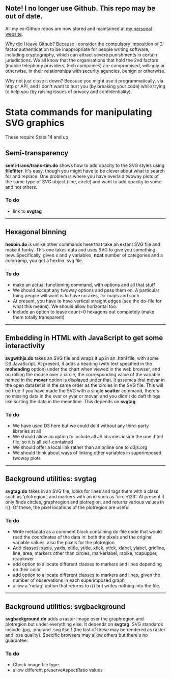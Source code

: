 ## Note! I no longer use Github. This repo may be out of date.

All my ex-Github repos are now stored and maintained at [my personal website](http://www.robertgrantstats.co.uk/code.html).

Why did I leave Github? Because I consider the compulsory imposition of 2-factor authentication to be inappropriate for people writing software, including cryptography, which can attract severe punishments in certain jurisdictions. We all know that the organisations that hold the 2nd factors (mobile telephony providers, tech companies) are compromised, willingly or otherwise, in their relationships with security agencies, benign or otherwise.

Why not just close it down? Because you might use it programmatically, via http or API, and I don't want to hurt you (by breaking your code) while trying to help you (by raising issues of privacy and confidentiality).



# Stata commands for manipulating SVG graphics

These require Stata 14 and up.

## Semi-transparency

**semi-trans/trans-tim.do** shows how to add opacity to the SVG styles using **filefilter**. It's easy, though you might have to be clever about what to search for and replace. One problem is where you have overlaid twoway plots of the same type of SVG object (line, circle) and want to add opacity to some and not others.

### To do

* link to **svgtag**

---

## Hexagonal binning

**hexbin.do** is unlike other commands here that take an extant SVG file and make it funky. This one takes data and uses SVG to give you something new. Specifically, given x and y variables, **ncat** number of categories and a colorramp, you get a hexbin .svg file.

### To do
* make an actual functioning command, with options and all that stuff
* We should accept any twoway options and pass them on. A particular thing people will want is to have no axes, for maps and such.
* At present, you have to have vertical straight edges (see the do-file for what this means). We should allow horizontal too.
* Include an option to leave count=0 hexagons out completely (make them totally transparent)

---

## Embedding in HTML with JavaScript to get some interactivity

**svgwithjs.do** takes an SVG file and wraps it up in an .html file, with some D3 JavaScript. At present, it adds a heading (with text specified in the **moheading** option) under the chart when viewed in the web browser, and on rolling the mouse over a circle, the corresponding value of the variable named in the **movar** option is displayed under that.
It assumes that movar in the open dataset is in the same order as the circles in the SVG file. This will be true if you have made the SVG with a single **scatter** command, there's no missing data in the xvar or yvar or movar, and you didn't do daft things like sorting the data in the meantime.
This depends on **svgtag**.

### To do
* We have used D3 here but we could do it without any third-party libraries at all
* We should allow an option to include all JS libraries inside the one .html file, so it is all self-contained
* We should offer a local link rather than an online one to d3js.org
* We should think about ways of linking other variables in superimposed twoway plots

---

## Background utilities: svgtag

**svgtag.do** takes in an SVG file, looks for lines and tags them with a class such as 'plotregion', and markers with an id such as 'circle123'. At present it only finds circles, graphregion and plotregion, and returns various values in r(). Of these, the pixel locations of the plotregion are useful.

### To do
* Write metadata as a comment block containing do-file code that would read the coordinates of the data in: both the pixels and the original variable values, also the pixels for the plotregion
* Add classes: xaxis, yaxis, xtitle, ytitle, xtick, ytick, xlabel, ylabel, gridline, line, area, markers other than circles, markerlabel, rspike, rcapupper, rcaplower
* add option to allocate different classes to markers and lines depending on their color
* add option to allocate different classes to markers and lines, given the number of observations in each superimposed graph
* allow a 'notag' option that returns to r() but writes nothing into the file.

---

## Background utilities: svgbackground

**svgbackground.do** adds a raster image over the graphregion and plotregion but under everything else. It depends on **svgtag**. SVG standards include .jpg, .png and .svg itself (the last of these may be rendered as raster and lose quality). Specific browsers may allow others but there's no guarantee.

### To do
* Check image file type
* allow different preserveAspectRatio values
